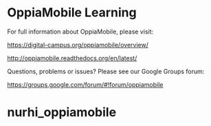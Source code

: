 OppiaMobile Learning
====================

For full information about OppiaMobile, please visit:

https://digital-campus.org/oppiamobile/overview/

http://oppiamobile.readthedocs.org/en/latest/

Questions, problems or issues? Please see our Google Groups forum:

https://groups.google.com/forum/#!forum/oppiamobile

# nurhi_oppiamobile
